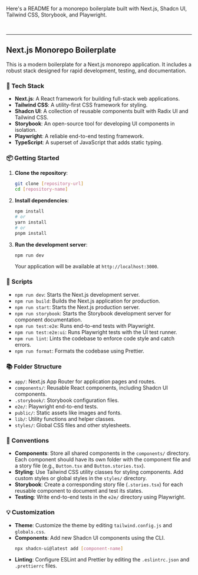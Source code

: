 Here's a README for a monorepo boilerplate built with Next.js, Shadcn UI, Tailwind CSS, Storybook, and Playwright.

<br>

---

## Next.js Monorepo Boilerplate

This is a modern boilerplate for a Next.js monorepo application. It includes a robust stack designed for rapid development, testing, and documentation.

### 🚀 Tech Stack

- **Next.js**: A React framework for building full-stack web applications.
- **Tailwind CSS**: A utility-first CSS framework for styling.
- **Shadcn UI**: A collection of reusable components built with Radix UI and Tailwind CSS.
- **Storybook**: An open-source tool for developing UI components in isolation.
- **Playwright**: A reliable end-to-end testing framework.
- **TypeScript**: A superset of JavaScript that adds static typing.

### 📦 Getting Started

1.  **Clone the repository**:

    ```bash
    git clone [repository-url]
    cd [repository-name]
    ```

2.  **Install dependencies**:

    ```bash
    npm install
    # or
    yarn install
    # or
    pnpm install
    ```

3.  **Run the development server**:

    ```bash
    npm run dev
    ```

    Your application will be available at `http://localhost:3000`.

### 📖 Scripts

- `npm run dev`: Starts the Next.js development server.
- `npm run build`: Builds the Next.js application for production.
- `npm run start`: Starts the Next.js production server.
- `npm run storybook`: Starts the Storybook development server for component documentation.
- `npm run test:e2e`: Runs end-to-end tests with Playwright.
- `npm run test:e2e:ui`: Runs Playwright tests with the UI test runner.
- `npm run lint`: Lints the codebase to enforce code style and catch errors.
- `npm run format`: Formats the codebase using Prettier.

### 📚 Folder Structure

- `app/`: Next.js App Router for application pages and routes.
- `components/`: Reusable React components, including Shadcn UI components.
- `.storybook/`: Storybook configuration files.
- `e2e/`: Playwright end-to-end tests.
- `public/`: Static assets like images and fonts.
- `lib/`: Utility functions and helper classes.
- `styles/`: Global CSS files and other stylesheets.

### 📝 Conventions

- **Components**: Store all shared components in the `components/` directory. Each component should have its own folder with the component file and a story file (e.g., `Button.tsx` and `Button.stories.tsx`).
- **Styling**: Use Tailwind CSS utility classes for styling components. Add custom styles or global styles in the `styles/` directory.
- **Storybook**: Create a corresponding story file (`.stories.tsx`) for each reusable component to document and test its states.
- **Testing**: Write end-to-end tests in the `e2e/` directory using Playwright.

### 💡 Customization

- **Theme**: Customize the theme by editing `tailwind.config.js` and `globals.css`.
- **Components**: Add new Shadcn UI components using the CLI.
  ```bash
  npx shadcn-ui@latest add [component-name]
  ```
- **Linting**: Configure ESLint and Prettier by editing the `.eslintrc.json` and `.prettierrc` files.
